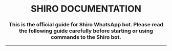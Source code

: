 <h1 align="center">SHIRO DOCUMENTATION</h1>

<h3 align="center">
This is the official guide for Shiro WhatsApp bot. Please read the following guide carefully before starting or using commands to the Shiro bot.
</h3>

------
